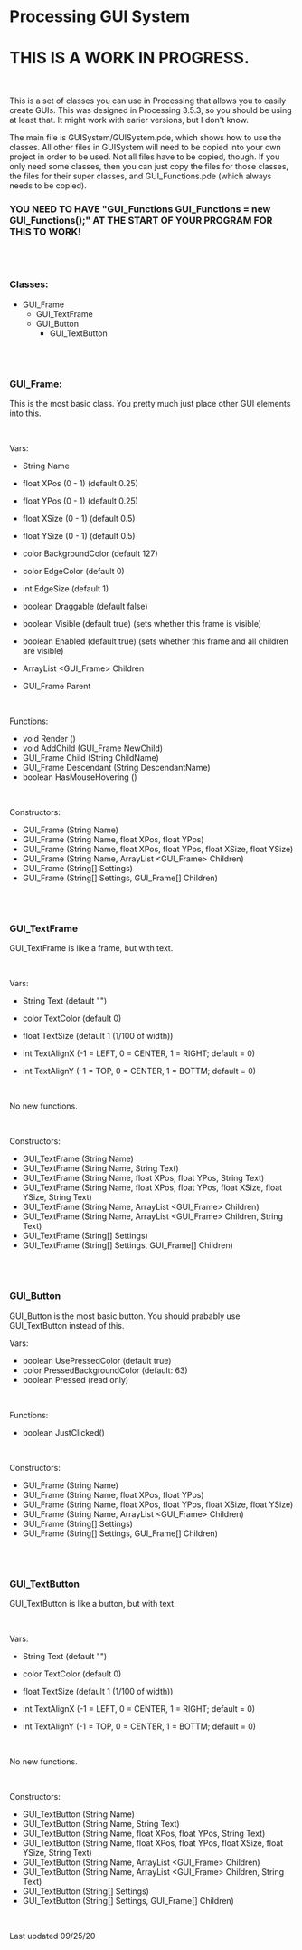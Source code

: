 # Processing GUI System

# THIS IS A WORK IN PROGRESS.

<br />

This is a set of classes you can use in Processing that allows you to easily create GUIs. This was designed in Processing 3.5.3, so you should be using at least that. It might work with earier versions, but I don't know.

The main file is GUISystem/GUISystem.pde, which shows how to use the classes. All other files in GUISystem will need to be copied into your own project in order to be used. Not all files have to be copied, though. If you only need some classes, then you can just copy the files for those classes, the files for their super classes, and GUI_Functions.pde (which always needs to be copied).

### YOU NEED TO HAVE "GUI_Functions GUI_Functions = new GUI_Functions();" AT THE START OF YOUR PROGRAM FOR THIS TO WORK!



<br />
<br />



### Classes:

- GUI_Frame
  - GUI_TextFrame
  - GUI_Button
    - GUI_TextButton



<br />
<br />



### GUI_Frame:

This is the most basic class. You pretty much just place other GUI elements into this.

<br />

Vars:

- String Name

- float XPos (0 - 1) (default 0.25)
- float YPos (0 - 1) (default 0.25)
- float XSize (0 - 1) (default 0.5)
- float YSize (0 - 1) (default 0.5)

- color BackgroundColor (default 127)
- color EdgeColor (default 0)
- int EdgeSize (default 1)

- boolean Draggable (default false)
- boolean Visible (default true) (sets whether this frame is visible)
- boolean Enabled (default true) (sets whether this frame and all children are visible)

- ArrayList <GUI_Frame> Children
- GUI_Frame Parent

<br />

Functions:

- void Render ()
- void AddChild (GUI_Frame NewChild)
- GUI_Frame Child (String ChildName)
- GUI_Frame Descendant (String DescendantName)
- boolean HasMouseHovering ()

<br />

Constructors:

- GUI_Frame (String Name)
- GUI_Frame (String Name, float XPos, float YPos)
- GUI_Frame (String Name, float XPos, float YPos, float XSize, float YSize)
- GUI_Frame (String Name, ArrayList <GUI_Frame> Children)
- GUI_Frame (String[] Settings)
- GUI_Frame (String[] Settings, GUI_Frame[] Children)



<br />
<br />



### GUI_TextFrame

GUI_TextFrame is like a frame, but with text.

<br />

Vars:

- String Text (default "")
- color TextColor (default 0)
- float TextSize (default 1 (1/100 of width))

- int TextAlignX (-1 = LEFT, 0 = CENTER, 1 = RIGHT; default = 0)
- int TextAlignY (-1 = TOP, 0 = CENTER, 1 = BOTTM; default = 0)

<br />

No new functions.

<br />

Constructors:

- GUI_TextFrame (String Name)
- GUI_TextFrame (String Name, String Text)
- GUI_TextFrame (String Name, float XPos, float YPos, String Text)
- GUI_TextFrame (String Name, float XPos, float YPos, float XSize, float YSize, String Text)
- GUI_TextFrame (String Name, ArrayList <GUI_Frame> Children)
- GUI_TextFrame (String Name, ArrayList <GUI_Frame> Children, String Text)
- GUI_TextFrame (String[] Settings)
- GUI_TextFrame (String[] Settings, GUI_Frame[] Children)



<br />
<br />



### GUI_Button

GUI_Button is the most basic button. You should prabably use GUI_TextButton instead of this.

Vars:

- boolean UsePressedColor (default true)
- color PressedBackgroundColor (default: 63)
- boolean Pressed (read only)

<br />

Functions:

- boolean JustClicked()

<br />

Constructors:

- GUI_Frame (String Name)
- GUI_Frame (String Name, float XPos, float YPos)
- GUI_Frame (String Name, float XPos, float YPos, float XSize, float YSize)
- GUI_Frame (String Name, ArrayList <GUI_Frame> Children)
- GUI_Frame (String[] Settings)
- GUI_Frame (String[] Settings, GUI_Frame[] Children)



<br />
<br />



### GUI_TextButton

GUI_TextButton is like a button, but with text.

<br />

Vars:

- String Text (default "")
- color TextColor (default 0)
- float TextSize (default 1 (1/100 of width))

- int TextAlignX (-1 = LEFT, 0 = CENTER, 1 = RIGHT; default = 0)
- int TextAlignY (-1 = TOP, 0 = CENTER, 1 = BOTTM; default = 0)

<br />

No new functions.

<br />

Constructors:

- GUI_TextButton (String Name)
- GUI_TextButton (String Name, String Text)
- GUI_TextButton (String Name, float XPos, float YPos, String Text)
- GUI_TextButton (String Name, float XPos, float YPos, float XSize, float YSize, String Text)
- GUI_TextButton (String Name, ArrayList <GUI_Frame> Children)
- GUI_TextButton (String Name, ArrayList <GUI_Frame> Children, String Text)
- GUI_TextButton (String[] Settings)
- GUI_TextButton (String[] Settings, GUI_Frame[] Children)





<br />

Last updated 09/25/20
